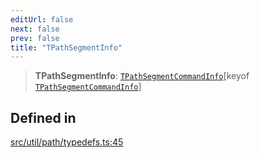 ```yaml
---
editUrl: false
next: false
prev: false
title: "TPathSegmentInfo"
---
```


> **TPathSegmentInfo**: [`TPathSegmentCommandInfo`](/api/namespaces/util/type-aliases/tpathsegmentcommandinfo/)\[keyof [`TPathSegmentCommandInfo`](/api/namespaces/util/type-aliases/tpathsegmentcommandinfo/)\]

## Defined in

[src/util/path/typedefs.ts:45](https://github.com/fabricjs/fabric.js/blob/a0b4adf41e0a1fd81824114cedd4c32bfb8cac25/src/util/path/typedefs.ts#L45)
